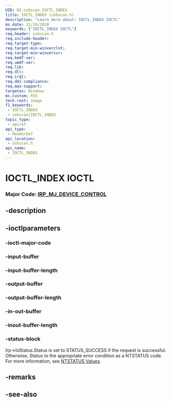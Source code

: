 ```yaml
---
UID: NI:usbscan.IOCTL_INDEX
title: IOCTL_INDEX (usbscan.h)
description: "Learn more about: IOCTL_INDEX IOCTL"
ms.date: 11/18/2020
keywords: ["IOCTL_INDEX IOCTL"]
req.header: usbscan.h
req.include-header: 
req.target-type: 
req.target-min-winverclnt: 
req.target-min-winversvr: 
req.kmdf-ver: 
req.umdf-ver: 
req.lib: 
req.dll: 
req.irql: 
req.ddi-compliance: 
req.max-support: 
targetos: Windows
ms.custom: RS5
tech.root: image
f1_keywords:
 - IOCTL_INDEX
 - usbscan/IOCTL_INDEX
topic_type:
 - apiref
api_type:
 - HeaderDef
api_location:
 - usbscan.h
api_name:
 - IOCTL_INDEX
---
```


# IOCTL_INDEX IOCTL

### Major Code:  [IRP_MJ_DEVICE_CONTROL](/windows-hardware/drivers/kernel/irp-mj-device-control)

## -description

## -ioctlparameters

### -ioctl-major-code

### -input-buffer

### -input-buffer-length

### -output-buffer

### -output-buffer-length

### -in-out-buffer

### -inout-buffer-length

### -status-block

Irp->IoStatus.Status is set to STATUS_SUCCESS if the request is successful.
Otherwise, Status to the appropriate error condition as a NTSTATUS code. 
For more information, see [NTSTATUS Values](/windows-hardware/drivers/kernel/using-ntstatus-values).

## -remarks

## -see-also
